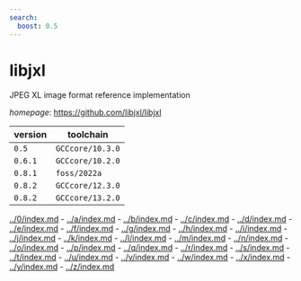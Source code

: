 ```yaml
---
search:
  boost: 0.5
---
```

# libjxl

JPEG XL image format reference implementation

*homepage*: <https://github.com/libjxl/libjxl>

version | toolchain
--------|----------
``0.5`` | ``GCCcore/10.3.0``
``0.6.1`` | ``GCCcore/10.2.0``
``0.8.1`` | ``foss/2022a``
``0.8.2`` | ``GCCcore/12.3.0``
``0.8.2`` | ``GCCcore/13.2.0``

[../0/index.md](0) - [../a/index.md](a) - [../b/index.md](b) - [../c/index.md](c) - [../d/index.md](d) - [../e/index.md](e) - [../f/index.md](f) - [../g/index.md](g) - [../h/index.md](h) - [../i/index.md](i) - [../j/index.md](j) - [../k/index.md](k) - [../l/index.md](l) - [../m/index.md](m) - [../n/index.md](n) - [../o/index.md](o) - [../p/index.md](p) - [../q/index.md](q) - [../r/index.md](r) - [../s/index.md](s) - [../t/index.md](t) - [../u/index.md](u) - [../v/index.md](v) - [../w/index.md](w) - [../x/index.md](x) - [../y/index.md](y) - [../z/index.md](z)

